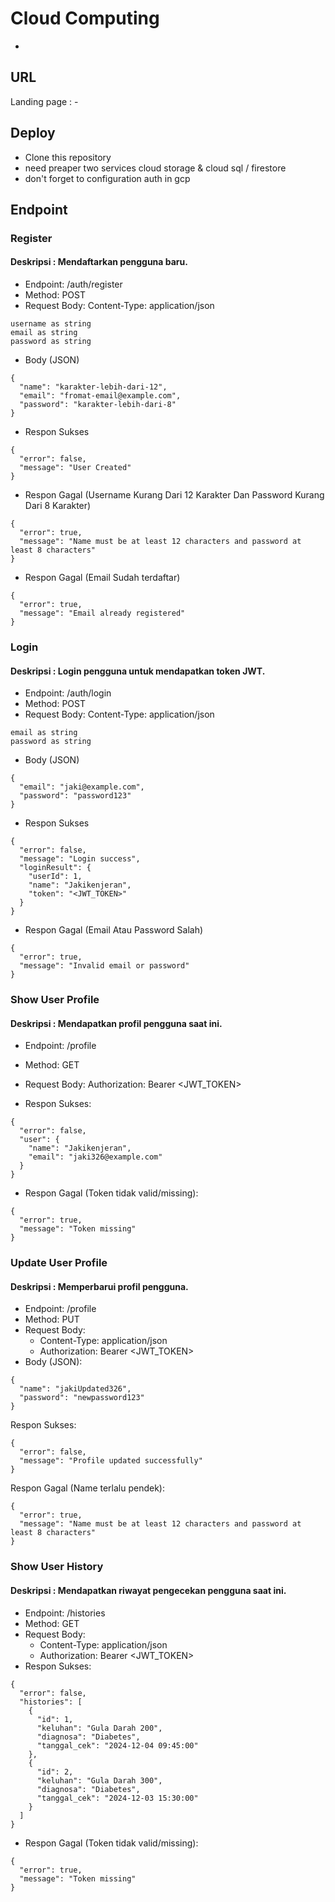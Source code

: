 # Cloud Computing
-

## URL
Landing page : -

## Deploy
- Clone this repository
- need preaper two services cloud storage & cloud sql / firestore
- don't forget to configuration auth in gcp

## Endpoint
### Register
#### Deskripsi : Mendaftarkan pengguna baru.
- Endpoint: /auth/register
- Method: POST
- Request Body: Content-Type: application/json
```
username as string
email as string
password as string

```
- Body (JSON)
```
{
  "name": "karakter-lebih-dari-12",
  "email": "fromat-email@example.com",
  "password": "karakter-lebih-dari-8"
}
```
- Respon Sukses
```
{
  "error": false,
  "message": "User Created"
}
```
- Respon Gagal (Username Kurang Dari 12 Karakter Dan Password Kurang Dari 8 Karakter)
```
{
  "error": true,
  "message": "Name must be at least 12 characters and password at least 8 characters"
}
```
- Respon Gagal (Email Sudah terdaftar)
```
{
  "error": true,
  "message": "Email already registered"
}
```

### Login
#### Deskripsi : Login pengguna untuk mendapatkan token JWT.
- Endpoint: /auth/login
- Method: POST
- Request Body: Content-Type: application/json
```
email as string
password as string

```
- Body (JSON)
```
{
  "email": "jaki@example.com",
  "password": "password123"
}
```
- Respon Sukses
```
{
  "error": false,
  "message": "Login success",
  "loginResult": {
    "userId": 1,
    "name": "Jakikenjeran",
    "token": "<JWT_TOKEN>"
  }
}
```
- Respon Gagal (Email Atau Password Salah)
```
{
  "error": true,
  "message": "Invalid email or password"
}
```

### Show User Profile
#### Deskripsi : Mendapatkan profil pengguna saat ini.
- Endpoint: /profile
- Method: GET
- Request Body: Authorization: Bearer <JWT_TOKEN>

- Respon Sukses:
```
{
  "error": false,
  "user": {
    "name": "Jakikenjeran",
    "email": "jaki326@example.com"
  }
}
```
- Respon Gagal (Token tidak valid/missing):
```
{
  "error": true,
  "message": "Token missing"
}
```


### Update User Profile
#### Deskripsi : Memperbarui profil pengguna.
- Endpoint: /profile
- Method: PUT
- Request Body:
  - Content-Type: application/json
  - Authorization: Bearer <JWT_TOKEN>
- Body (JSON):
```
{
  "name": "jakiUpdated326",
  "password": "newpassword123"
}

```
Respon Sukses:
```
{
  "error": false,
  "message": "Profile updated successfully"
}
```
Respon Gagal (Name terlalu pendek):
```
{
  "error": true,
  "message": "Name must be at least 12 characters and password at least 8 characters"
}
```

### Show User History
#### Deskripsi : Mendapatkan riwayat pengecekan pengguna saat ini.
- Endpoint: /histories
- Method: GET
- Request Body:
  - Content-Type: application/json
  - Authorization: Bearer <JWT_TOKEN>
- Respon Sukses:
```
{
  "error": false,
  "histories": [
    {
      "id": 1,
      "keluhan": "Gula Darah 200",
      "diagnosa": "Diabetes",
      "tanggal_cek": "2024-12-04 09:45:00"
    },
    {
      "id": 2,
      "keluhan": "Gula Darah 300",
      "diagnosa": "Diabetes",
      "tanggal_cek": "2024-12-03 15:30:00"
    }
  ]
}
```
- Respon Gagal (Token tidak valid/missing):
```
{
  "error": true,
  "message": "Token missing"
}

```


